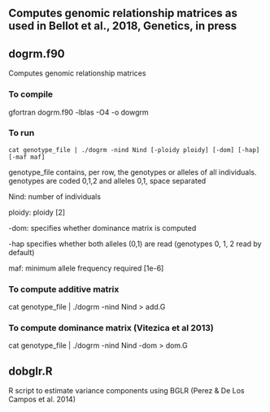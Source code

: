 ## Computes genomic relationship matrices as used in Bellot et al., 2018, Genetics, in press

## dogrm.f90
Computes genomic relationship matrices

### To compile

   gfortran dogrm.f90 -lblas -O4 -o dowgrm

### To run

   `cat genotype_file | ./dogrm -nind Nind [-ploidy ploidy] [-dom] [-hap] [-maf maf]`

   genotype_file contains, per row, the genotypes or alleles of all individuals. genotypes are coded 0,1,2 and alleles 0,1, space separated
   
   Nind: number of individuals
   
   ploidy: ploidy [2]
   
   -dom: specifies whether dominance matrix is computed
   
   -hap specifies whether both alleles (0,1) are read (genotypes 0, 1, 2 read by default) 
   
   maf: minimum allele frequency required [1e-6]
   

### To compute additive matrix

   cat genotype_file | ./dogrm -nind Nind > add.G

### To compute dominance matrix (Vitezica et al 2013)

   cat genotype_file | ./dogrm -nind Nind -dom > dom.G

## dobglr.R
R script to estimate variance components using BGLR (Perez & De Los Campos et al. 2014)
